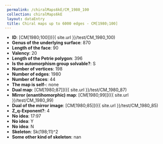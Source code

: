 ```yaml
--- 
 permalink: /chiralMaps6kE/CM_1980_100 
 collection: chiralMaps6kE
 layout: dataEntry
 title: Chiral maps up to 6000 edges - CM[1980;100]
---
```


- **ID**: [CM[1980;100]]({{ site.url }}/test/CM_1980_100)
- **Genus of the underlying surface**: 870
- **Length of the face**: 90
- **Valency**: 20
- **Length of the Petrie polygon**: 396
- **Is the automorphism group solvable?**: S
- **Number of vertices**: 198
- **Number of edges**: 1980
- **Number of faces**: 44
- **The map is self-**: none
- **Dual map**: [CM[1980;87]]({{ site.url }}/test/CM_1980_87)
- **Mirror (enantihomorphic) map**: [CM[1980;99]]({{ site.url }}/test/CM_1980_99)
- **Dual of the mirror image**: [CM[1980;85]]({{ site.url }}/test/CM_1980_85)
- **Z_q-Exponent?**: 4
- **No idea**:  17:97
- **No idea**: Y
- **No idea**: N
- **Skeleton**: Sk(198;11)^2
- **Some other kind of skeleton**: nan
